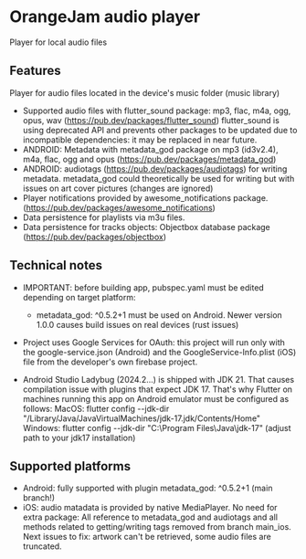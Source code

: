 # OrangeJam audio player

Player for local audio files

## Features

Player for audio files located in the device's music folder (music library)

- Supported audio files with flutter_sound package: mp3, flac, m4a, ogg, opus, wav (https://pub.dev/packages/flutter_sound)
  flutter_sound is using deprecated API and prevents other packages to be updated due to incompatible dependencies: it may be replaced in near future.
- ANDROID: Metadata with metadata_god package on mp3 (id3v2.4), m4a, flac, ogg and opus (https://pub.dev/packages/metadata_god)
- ANDROID: audiotags (https://pub.dev/packages/audiotags) for writing metadata. metadata_god could theoretically be used for writing but with issues on art cover pictures (changes are ignored)
- Player notifications provided by awesome_notifications package. (https://pub.dev/packages/awesome_notifications)
- Data persistence for playlists via m3u files.
- Data persistence for tracks objects: Objectbox database package (https://pub.dev/packages/objectbox)

## Technical notes
- IMPORTANT: before building app, pubspec.yaml must be edited depending on target platform:
    -   metadata_god: ^0.5.2+1 must be used on Android. Newer version 1.0.0 causes build issues on real devices (rust issues)
  
- Project uses Google Services for OAuth: this project will run only with the google-service.json (Android) and the GoogleService-Info.plist (iOS) file from the developer's own firebase project.
- Android Studio Ladybug (2024.2...) is shipped with JDK 21. That causes compilation issue with plugins that expect JDK 17.
  That's why Flutter on machines running this app on Android emulator must be configured as follows:
  MacOS: flutter config --jdk-dir "/Library/Java/JavaVirtualMachines/jdk-17.jdk/Contents/Home"
  Windows: flutter config --jdk-dir "C:\Program Files\Java\jdk-17"
  (adjust path to your jdk17 installation)

## Supported platforms
- Android: fully supported with plugin metadata_god: ^0.5.2+1 (main branch!)
- iOS: audio matadata is provided by native MediaPlayer. No need for extra package: All reference to metadata_god and audiotags and all methods related to getting/writing tags removed from branch main_ios.
Next issues to fix: artwork can't be retrieved, some audio files are truncated.

